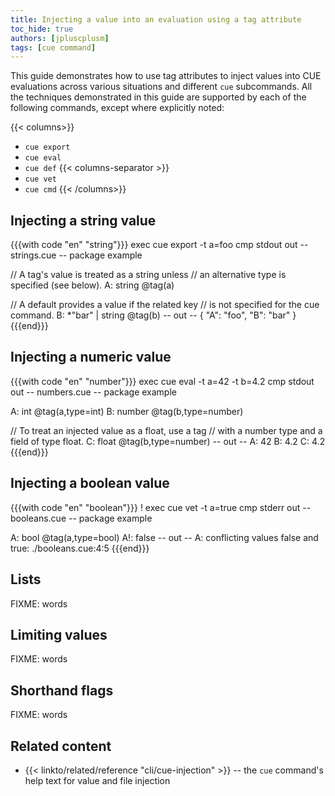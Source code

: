 ```yaml
---
title: Injecting a value into an evaluation using a tag attribute
toc_hide: true
authors: [jpluscplusm]
tags: [cue command]
---
```


This guide demonstrates how to use tag attributes to inject values into CUE
evaluations across various situations and different `cue` subcommands.  All the
techniques demonstrated in this guide are supported by each of the
following commands, except where explicitly noted:

{{< columns>}}
- `cue export`
- `cue eval` 
- `cue def`
{{< columns-separator >}}
- `cue vet`
- `cue cmd`
{{< /columns>}}

## Injecting a string value

{{{with code "en" "string"}}}
exec cue export -t a=foo
cmp stdout out
-- strings.cue --
package example

// A tag's value is treated as a string unless
// an alternative type is specified (see below).
A: string @tag(a)

// A default provides a value if the related key
// is not specified for the cue command.
B: *"bar" | string @tag(b)
-- out --
{
    "A": "foo",
    "B": "bar"
}
{{{end}}}

## Injecting a numeric value

{{{with code "en" "number"}}}
exec cue eval -t a=42 -t b=4.2
cmp stdout out
-- numbers.cue --
package example

A: int    @tag(a,type=int)
B: number @tag(b,type=number)

// To treat an injected value as a float, use a tag
// with a number type and a field of type float.
C: float @tag(b,type=number)
-- out --
A: 42
B: 4.2
C: 4.2
{{{end}}}

## Injecting a boolean value

{{{with code "en" "boolean"}}}
! exec cue vet -t a=true
cmp stderr out
-- booleans.cue --
package example

A:  bool @tag(a,type=bool)
A!: false
-- out --
A: conflicting values false and true:
    ./booleans.cue:4:5
{{{end}}}

## Lists

FIXME: words

## Limiting values

FIXME: words

## Shorthand flags

FIXME: words

## Related content

- {{< linkto/related/reference "cli/cue-injection" >}} -- the `cue` command's help
  text for value and file injection
<!-- TODO: link to similar howto guide about -T system variables -->
